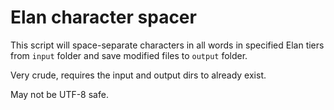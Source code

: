 # Elan character spacer

This script will space-separate characters in all words in specified Elan tiers from `input` folder and save modified files to `output` folder.

Very crude, requires the input and output dirs to already exist.

May not be UTF-8 safe.